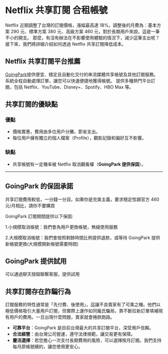 # Netflix 共享訂閱 合租帳號

Netflix 近期調整了台灣的訂閱價格，漲幅最高達 18%。調整後的月費為：基本方案 290 元、標準方案 380 元、高級方案 460 元，對於長期用戶來說，這是一筆不小的開支。
那麼，有沒有辦法在不影響使用體驗的情況下，減少這筆支出呢？接下來，我們將詳細介紹如何透過 Netflix 共享訂閱降低成本。

## Netflix 共享訂閱平台推薦

[GoingPark](https://goingpark.com)提供便宜、穩定且自動化交付的串流媒體共享帳號及其他訂閱服務。
系統全程自動處理訂單，讓您可以快速便捷地獲得帳號。
提供多種熱門平台訂閱，包括 Netflix、YouTube、Disney+、Spotify、HBO Max 等。

## 共享訂閱的優缺點

### 優點

- 價格實惠，費用由多位用戶分攤，節省支出。
- 每位用戶擁有獨立的個人檔案（Profile），觀影記錄和偏好互不影響。

### 缺點

- 共享帳號有一定機率被 Netflix 取消觀看權（**GoingPark 提供保固**）。

---

## GoingPark 的保固承諾

共享訂閱費用較低，一分錢一分貨。如果你是完美主義，要求穩定性跟官方 460 元/月相比，請你不要購買

GoingPark 訂閱期間提供以下保固:

1.小規模取消帳號：我們會為用戶更換帳號，無縫使用服務

2.大規模取消帳號：我們會按照剩餘時間比例提供退款，或等待 GoingPark 提供新帳號更換(大規模開新帳號需要時間)

## GoingPark 提供試用

可以通過聊天按鈕聯繫客服，提供試用

## 共享訂閱存在詐騙行為

訂閱服務的特性通常是「先付費、後使用」，這讓不良賣家有了可乘之機。他們以極低價格吸引大量用戶訂閱，但實際上運作如同龐氏騙局，靠不斷拉新訂單填補現有用戶的費用。一旦出現什麼問題，賣家就會捲款跑路。

- **可靠平台**：GoingPark 是目前台灣最大的共享訂閱平台，深受用戶信賴。
- **合法經營**：由台灣公司營運，遵守法律規範，讓交易更有保障。
- **靈活選擇**：若您擔心一次支付長期費用的風險，可以選擇按月訂閱。我們支持每月原帳號續約，讓您使用更安心。
